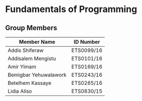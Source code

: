 # Fundamentals of Programming

## Group Members

| Member Name           | ID Number  |
| --------------------- | ---------- |
| Addis Shiferaw        | ETS0099/16 |
| Addisalem Mengistu    | ETS0101/16 |
| Amir Yimam            | ETS0169/16 |
| Bemigbar Yehuwalawork | ETS0243/16 |
| Betelhem Kassaye      | ETS0265/16 |
| Lidia Aliso           | ETS0830/15 |

